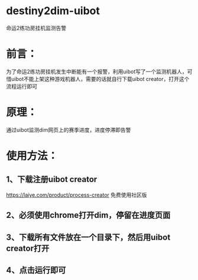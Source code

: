 # destiny2dim-uibot
命运2练功房挂机监测告警

# 前言：
为了命运2练功房挂机发生中断能有一个报警，利用uibot写了一个监测机器人，可惜uibot不能上架这种游戏机器人，需要的话就自行下载uibot creator，打开这个流程运行即可

# 原理：
通过uibot监测dim网页上的赛季进度，进度停滞即告警

# 使用方法：
## 1、下载注册uibot creator
https://laiye.com/product/process-creator
免费使用社区版

## 2、必须使用chrome打开dim，停留在进度页面

## 3、下载所有文件放在一个目录下，然后用uibot creator打开

## 4、点击运行即可
